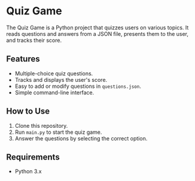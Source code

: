 # Quiz Game

The Quiz Game is a Python project that quizzes users on various topics. It reads questions and answers from a JSON file, presents them to the user, and tracks their score.

## Features
- Multiple-choice quiz questions.
- Tracks and displays the user's score.
- Easy to add or modify questions in `questions.json`.
- Simple command-line interface.

## How to Use
1. Clone this repository.
2. Run `main.py` to start the quiz game.
3. Answer the questions by selecting the correct option.

## Requirements
- Python 3.x
